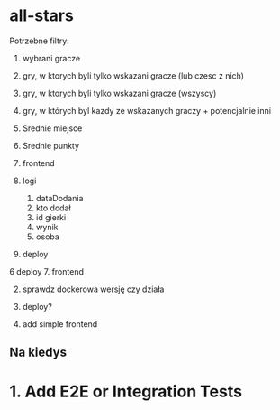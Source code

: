 # all-stars

Potrzebne filtry:
1. wybrani gracze
2. gry, w ktorych byli tylko wskazani gracze (lub czesc z nich)
3. gry, w ktorych byli tylko wskazani gracze (wszyscy)
4. gry, w których byl kazdy ze wskazanych graczy + potencjalnie inni

1. Srednie miejsce
2. Srednie punkty

3. frontend
4. logi
    1. dataDodania
    2. kto dodał
    3. id gierki
    4. wynik
    5. osoba
5. deploy

6 deploy
7. frontend



2. sprawdz dockerowa wersję czy działa




4. deploy?
5. add simple frontend


## Na kiedys
# 1. Add E2E or Integration Tests